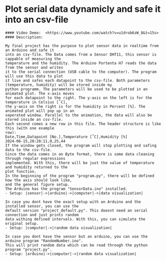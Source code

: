 # Plot serial data dynamicly and safe it into an csv-file
    #### Video Demo:  <https://www.youtube.com/watch?v=u1drob6zW_8&t=15s>
    #### Description:

    My final project has the purpose to plot sensor data in realtime from an Arduino and safe it
    into an csv-file. The Data comes from a Sensor DHT11, this sensor is cappable of measuring the
    temperature and the humidity. The Arduino Portenta H7 reads the data from the sensor and writes
    it to the serial connection (USB cable to the computer). The program will use this data to plot
    it live and safes each datapoint to the csv-file. Both parameters (temperature, humidity) will be stored inside my
    python programm. The parameters will be used to be plotted in an animated plot. The x-axis moves
    for each datapoint to the right. The y-axis on the left is for the temperature in Celsius [˚C],
    the y-axis on the right is for the humidity in Percent [%]. The animated plot will pop up in an
    seperated window. Parallel to the animation, the data will also be stored inside an csv-file.
    Each second comes a new row in this file. The header structure is like this (with one example
    row):
    Date,Time,Datapoint [No.],Temperature [˚C],Humidity [%]
    2024-06-15,20:28:11,0,25,44
    If the window gets closed, the program will stop plotting and safing data to the csv-file.
    Since the data comes in an Byte format, there is some data cleaning through regular expressions
    implemented. With this, there will be just the value of temperature and humidity returned to the
    plot function.
    In the beginning of the program "program.py", there will be defined how the axis should look like,
    and the general figure setup.
    The Arduino has the program "SensorData.ino" installed.
    - Setup: |sensor|->|arduino|->|computer|->|data visualization|

    In case you dont have the exact setup with an Arduino and the installed sensor, you can use the
    default version "project_default.py". This doesnt need an serial connection and just prints random
    data withing defined intervals. With this, you can simulate the original setup.
    - Setup: |computer|->|random data visualization|

    In case you dont have the sensor but an arduino, you can use the arduino program "RandomNumber.ino".
    This will print random data which can be read through the python program "project.py".
    - Setup: |arduino|->|computer|->|random data visualization|

